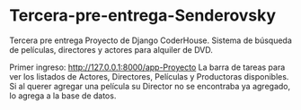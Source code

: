 # Tercera-pre-entrega-Senderovsky

Tercera pre entrega Proyecto de Django CoderHouse. Sistema de búsqueda de películas, directores y actores para alquiler de DVD.

Primer ingreso: http://127.0.0.1:8000/app-Proyecto
La barra de tareas para ver los listados de Actores, Directores, Películas y Productoras disponibles.
Si al querer agregar una película su Director no se encontraba ya agregado, lo agrega a la base de datos.
